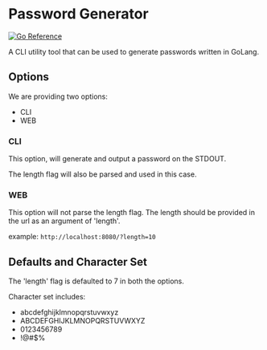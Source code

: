 # Password Generator

[![Go Reference](https://pkg.go.dev/badge/github.com/sahay-shashank/password-generator-golang.svg)](https://pkg.go.dev/github.com/sahay-shashank/password-generator-golang)

A CLI utility tool that can be used to generate passwords written in GoLang.

## Options

We are providing two options:

- CLI
- WEB

### CLI

This option, will generate and output a password on the STDOUT.

The length flag will also be parsed and used in this case.

### WEB

This option will not parse the length flag. The length should be provided in the url as an argument of 'length'.

example: ``http://localhost:8080/?length=10``

## Defaults and Character Set

The 'length' flag is defaulted to 7 in both the options.

Character set includes:

- abcdefghijklmnopqrstuvwxyz
- ABCDEFGHIJKLMNOPQRSTUVWXYZ
- 0123456789
- !@#$%
